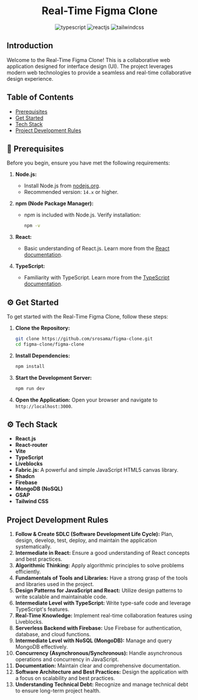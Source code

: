 <div align="center">
  <div>
    <h1>Real-Time Figma Clone</h1>
    <img src="https://img.shields.io/badge/-TypeScript-black?style=for-the-badge&logoColor=white&logo=typescript&color=3178C6" alt="typescript" />
    <img src="https://shields.io/badge/react-black?logo=react&style=for-the-badge" alt="reactjs" />
    <img src="https://img.shields.io/badge/-Tailwind_CSS-black?style=for-the-badge&logoColor=white&logo=tailwindcss&color=06B6D4" alt="tailwindcss" />
  </div>
</div>


## Introduction

Welcome to the Real-Time Figma Clone! This is a collaborative web application designed for interface design (UI). The project leverages modern web technologies to provide a seamless and real-time collaborative design experience.

## Table of Contents

- [Prerequisites](#prerequisites)
- [Get Started](#get-started)
- [Tech Stack](#tech-stack)
- [Project Development Rules](#project-development-rules)

## <a name="prerequisites">🔧 Prerequisites</a>

Before you begin, ensure you have met the following requirements:

1. **Node.js:** 
   - Install Node.js from [nodejs.org](https://nodejs.org/).
   - Recommended version: `14.x` or higher.

2. **npm (Node Package Manager):** 
   - npm is included with Node.js. Verify installation:
     ```sh
     npm -v
     ```

3. **React:** 
   - Basic understanding of React.js. Learn more from the [React documentation](https://reactjs.org/docs/getting-started.html).

4. **TypeScript:** 
   - Familiarity with TypeScript. Learn more from the [TypeScript documentation](https://www.typescriptlang.org/docs/).

## <a name="get-started">⚙️ Get Started</a>

To get started with the Real-Time Figma Clone, follow these steps:

1. **Clone the Repository:**
   ```sh
   git clone https://github.com/srosama/figma-clone.git
   cd figma-clone/figma-clone
   ```
2. **Install Dependencies:**
   ```sh
   npm install
   ```
3. **Start the Development Server:**
   ```sh
   npm run dev
   ```
4. **Open the Application:**
   Open your browser and navigate to `http://localhost:3000`.


## <a name="tech-stack">⚙️ Tech Stack</a>
- **React.js** 
- **React-router** 
- **Vite** 
- **TypeScript** 
- **Liveblocks** 
- **Fabric.js:** A powerful and simple JavaScript HTML5 canvas library.
- **Shadcn** 
- **Firebase** 
- **MongoDB (NoSQL)** 
- **GSAP** 
- **Tailwind CSS** 


## <a name="project-development-rules">Project Development Rules</a>
1. **Follow & Create SDLC (Software Development Life Cycle):** Plan, design, develop, test, deploy, and maintain the application systematically.
2. **Intermediate in React:** Ensure a good understanding of React concepts and best practices.
3. **Algorithmic Thinking:** Apply algorithmic principles to solve problems efficiently.
4. **Fundamentals of Tools and Libraries:** Have a strong grasp of the tools and libraries used in the project.
5. **Design Patterns for JavaScript and React:** Utilize design patterns to write scalable and maintainable code.
6. **Intermediate Level with TypeScript:** Write type-safe code and leverage TypeScript's features.
7. **Real-Time Knowledge:** Implement real-time collaboration features using Liveblocks.
8. **Serverless Backend with Firebase:** Use Firebase for authentication, database, and cloud functions.
9. **Intermediate Level with NoSQL (MongoDB):** Manage and query MongoDB effectively.
10. **Concurrency (Asynchronous/Synchronous):** Handle asynchronous operations and concurrency in JavaScript.
11. **Documentation:** Maintain clear and comprehensive documentation.
12. **Software Architecture and Best Practices:** Design the application with a focus on scalability and best practices.
13. **Understanding Technical Debt:** Recognize and manage technical debt to ensure long-term project health.
